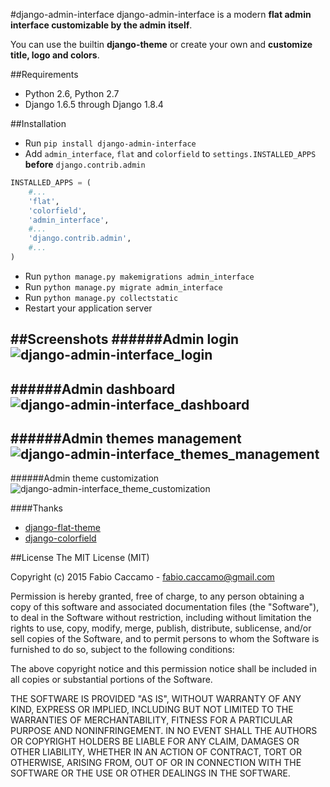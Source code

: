 #django-admin-interface
django-admin-interface is a modern **flat admin interface customizable by the admin itself**.

You can use the builtin **django-theme** or create your own and **customize** **title, logo and colors**.

##Requirements
- Python 2.6, Python 2.7
- Django 1.6.5 through Django 1.8.4

##Installation
- Run `pip install django-admin-interface`
- Add `admin_interface`, `flat` and `colorfield` to `settings.INSTALLED_APPS` **before** `django.contrib.admin`
```python
INSTALLED_APPS = (
    #...
    'flat',
    'colorfield',
    'admin_interface', 
    #...
    'django.contrib.admin',
    #...
)
```
- Run ``python manage.py makemigrations admin_interface``
- Run ``python manage.py migrate admin_interface``
- Run ``python manage.py collectstatic``
- Restart your application server

##Screenshots
######Admin login
![django-admin-interface_login](https://cloud.githubusercontent.com/assets/1035294/11153338/887e6d14-8a38-11e5-815e-8d91825ffa20.jpg)
---
######Admin dashboard
![django-admin-interface_dashboard](https://cloud.githubusercontent.com/assets/1035294/11152620/f3ac9e30-8a33-11e5-9886-5772c219a634.jpg)
---
######Admin themes management
![django-admin-interface_themes_management](https://cloud.githubusercontent.com/assets/1035294/11153350/9c377cd8-8a38-11e5-8ee8-e663589453ea.jpg)
---
######Admin theme customization
![django-admin-interface_theme_customization](https://cloud.githubusercontent.com/assets/1035294/11153155/361c4c86-8a37-11e5-8f82-b4c145004a35.jpg)

####Thanks
- [django-flat-theme](https://github.com/elky/django-flat-theme/)
- [django-colorfield](https://github.com/jaredly/django-colorfield/)

##License
The MIT License (MIT)

Copyright (c) 2015 Fabio Caccamo - fabio.caccamo@gmail.com

Permission is hereby granted, free of charge, to any person obtaining a copy
of this software and associated documentation files (the "Software"), to deal
in the Software without restriction, including without limitation the rights
to use, copy, modify, merge, publish, distribute, sublicense, and/or sell
copies of the Software, and to permit persons to whom the Software is
furnished to do so, subject to the following conditions:

The above copyright notice and this permission notice shall be included in
all copies or substantial portions of the Software.

THE SOFTWARE IS PROVIDED "AS IS", WITHOUT WARRANTY OF ANY KIND, EXPRESS OR
IMPLIED, INCLUDING BUT NOT LIMITED TO THE WARRANTIES OF MERCHANTABILITY,
FITNESS FOR A PARTICULAR PURPOSE AND NONINFRINGEMENT. IN NO EVENT SHALL THE
AUTHORS OR COPYRIGHT HOLDERS BE LIABLE FOR ANY CLAIM, DAMAGES OR OTHER
LIABILITY, WHETHER IN AN ACTION OF CONTRACT, TORT OR OTHERWISE, ARISING FROM,
OUT OF OR IN CONNECTION WITH THE SOFTWARE OR THE USE OR OTHER DEALINGS IN
THE SOFTWARE.
